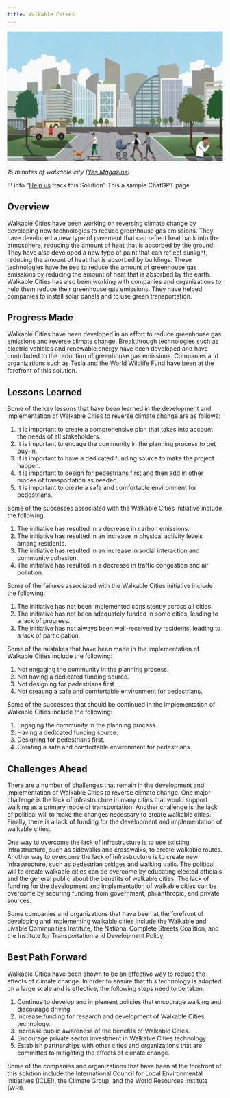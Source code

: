 ```yaml
---
title: Walkable Cities
---
```

![](/../static/img/walkable-cities.webp)

*15 minutes of walkable city ([Yes Magazine](https://www.yesmagazine.org/economy/2021/05/05/15-minute-city-walk))*

!!! info "[Help us](../../contribute) track this Solution"
    This a sample ChatGPT page

## Overview

Walkable Cities have been working on reversing climate change by developing new technologies to reduce greenhouse gas emissions. They have developed a new type of pavement that can reflect heat back into the atmosphere, reducing the amount of heat that is absorbed by the ground. They have also developed a new type of paint that can reflect sunlight, reducing the amount of heat that is absorbed by buildings. These technologies have helped to reduce the amount of greenhouse gas emissions by reducing the amount of heat that is absorbed by the earth. Walkable Cities has also been working with companies and organizations to help them reduce their greenhouse gas emissions. They have helped companies to install solar panels and to use green transportation.

## Progress Made

Walkable Cities have been developed in an effort to reduce greenhouse gas emissions and reverse climate change. Breakthrough technologies such as electric vehicles and renewable energy have been developed and have contributed to the reduction of greenhouse gas emissions. Companies and organizations such as Tesla and the World Wildlife Fund have been at the forefront of this solution.

## Lessons Learned

Some of the key lessons that have been learned in the development and implementation of Walkable Cities to reverse climate change are as follows: 

1. It is important to create a comprehensive plan that takes into account the needs of all stakeholders. 
2. It is important to engage the community in the planning process to get buy-in. 
3. It is important to have a dedicated funding source to make the project happen. 
4. It is important to design for pedestrians first and then add in other modes of transportation as needed. 
5. It is important to create a safe and comfortable environment for pedestrians. 

Some of the successes associated with the Walkable Cities initiative include the following: 

1. The initiative has resulted in a decrease in carbon emissions. 
2. The initiative has resulted in an increase in physical activity levels among residents. 
3. The initiative has resulted in an increase in social interaction and community cohesion. 
4. The initiative has resulted in a decrease in traffic congestion and air pollution. 

Some of the failures associated with the Walkable Cities initiative include the following: 

1. The initiative has not been implemented consistently across all cities. 
2. The initiative has not been adequately funded in some cities, leading to a lack of progress. 
3. The initiative has not always been well-received by residents, leading to a lack of participation. 

Some of the mistakes that have been made in the implementation of Walkable Cities include the following: 

1. Not engaging the community in the planning process. 
2. Not having a dedicated funding source. 
3. Not designing for pedestrians first. 
4. Not creating a safe and comfortable environment for pedestrians. 

Some of the successes that should be continued in the implementation of Walkable Cities include the following: 

1. Engaging the community in the planning process. 
2. Having a dedicated funding source. 
3. Designing for pedestrians first. 
4. Creating a safe and comfortable environment for pedestrians.

## Challenges Ahead

There are a number of challenges that remain in the development and implementation of Walkable Cities to reverse climate change. One major challenge is the lack of infrastructure in many cities that would support walking as a primary mode of transportation. Another challenge is the lack of political will to make the changes necessary to create walkable cities. Finally, there is a lack of funding for the development and implementation of walkable cities.

One way to overcome the lack of infrastructure is to use existing infrastructure, such as sidewalks and crosswalks, to create walkable routes. Another way to overcome the lack of infrastructure is to create new infrastructure, such as pedestrian bridges and walking trails. The political will to create walkable cities can be overcome by educating elected officials and the general public about the benefits of walkable cities. The lack of funding for the development and implementation of walkable cities can be overcome by securing funding from government, philanthropic, and private sources.

Some companies and organizations that have been at the forefront of developing and implementing walkable cities include the Walkable and Livable Communities Institute, the National Complete Streets Coalition, and the Institute for Transportation and Development Policy.

## Best Path Forward

Walkable Cities have been shown to be an effective way to reduce the effects of climate change. In order to ensure that this technology is adopted on a large scale and is effective, the following steps need to be taken:

1. Continue to develop and implement policies that encourage walking and discourage driving.
2. Increase funding for research and development of Walkable Cities technology.
3. Increase public awareness of the benefits of Walkable Cities.
4. Encourage private sector investment in Walkable Cities technology.
5. Establish partnerships with other cities and organizations that are committed to mitigating the effects of climate change.

Some of the companies and organizations that have been at the forefront of this solution include the International Council for Local Environmental Initiatives (ICLEI), the Climate Group, and the World Resources Institute (WRI).
